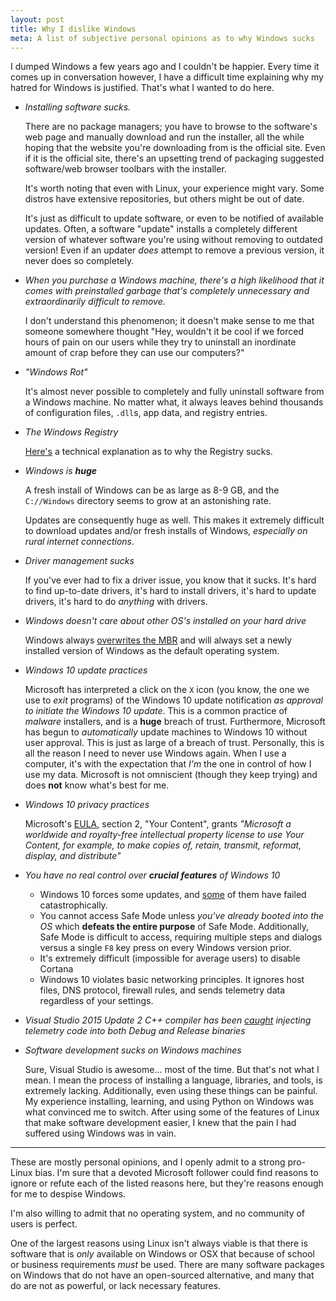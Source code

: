 ```yaml
---
layout: post
title: Why I dislike Windows
meta: A list of subjective personal opinions as to why Windows sucks
---
```


I dumped Windows a few years ago and I couldn't be happier. Every time it comes up in conversation however, I have a difficult time explaining why my hatred for Windows is justified. That's what I wanted to do here.

* *Installing software sucks.*

  There are no package managers; you have to browse to the software's web page and manually download and run the installer, all the while hoping that the website you're downloading from is the official site. Even if it is the official site, there's an upsetting trend of packaging suggested software/web browser toolbars with the installer.

  It's worth noting that even with Linux, your experience might vary. Some distros have extensive repositories, but others might be out of date.

  It's just as difficult to update software, or even to be notified of available updates. Often, a software "update" installs a completely different version of whatever software you're using without removing to outdated version! Even if an updater *does* attempt to remove a previous version, it never does so completely.

* *When you purchase a Windows machine, there's a high likelihood that it comes with preinstalled garbage that's completely unnecessary and extraordinarily difficult to remove.*

  I don't understand this phenomenon; it doesn't make sense to me that someone somewhere thought "Hey, wouldn't it be cool if we forced hours of pain on our users while they try to uninstall an inordinate amount of crap before they can use our computers?"

* *"Windows Rot"*

  It's almost never possible to completely and fully uninstall software from a Windows machine. No matter what, it always leaves behind thousands of configuration files, `.dll`s, app data, and registry entries.

* *The Windows Registry*

  [Here's](https://rwmj.wordpress.com/2010/02/18/why-the-windows-registry-sucks-technically/) a technical explanation as to why the Registry sucks.

* *Windows is **huge***

  A fresh install of Windows can be as large as 8-9 GB, and the `C://Windows` directory seems to grow at an astonishing rate.

  Updates are consequently huge as well. This makes it extremely difficult to download updates and/or fresh installs of Windows, *especially on rural internet connections*.

* *Driver management sucks*

  If you've ever had to fix a driver issue, you know that it sucks. It's hard to find up-to-date drivers, it's hard to install drivers, it's hard to update drivers, it's hard to do *anything* with drivers.

* *Windows doesn't care about other OS's installed on your hard drive*

  Windows always [overwrites the MBR](https://www.google.com/search?q=windows+overwrites+MBR) and will always set a newly installed version of Windows as the default operating system.

* *Windows 10 update practices*

  Microsoft has interpreted a click on the `X` icon (you know, the one we use to *exit* programs) of the Windows 10 update notification *as approval to initiate the Windows 10 update*. This is a common practice of *malware* installers, and is a **huge** breach of trust. Furthermore, Microsoft has begun to *automatically* update machines to Windows 10 without user approval. This is just as large of a breach of trust. Personally, this is all the reason I need to never use Windows again. When I use a computer, it's with the expectation that *I'm* the one in control of how I use my data. Microsoft is not omniscient (though they keep trying) and does **not** know what's best for me.

* *Windows 10 privacy practices*

  Microsoft's [EULA](https://www.microsoft.com/en-us/servicesagreement/), section 2, "Your Content", grants *"Microsoft a worldwide and royalty-free intellectual property license to use Your Content, for example, to make copies of, retain, transmit, reformat, display, and distribute"*

* *You have no real control over **crucial features** of Windows 10*

  - Windows 10 forces some updates, and [some](https://www.google.com/search?q=KB3081424+fail) of them have failed catastrophically.
  - You cannot access Safe Mode unless *you've already booted into the OS* which **defeats the entire purpose** of Safe Mode. Additionally, Safe Mode is difficult to access, requiring multiple steps and dialogs versus a single `F8` key press on every Windows version prior.
  - It's extremely difficult (impossible for average users) to disable Cortana
  - Windows 10 violates basic networking principles. It ignores host files, DNS protocol, firewall rules, and sends telemetry data regardless of your settings.

* *Visual Studio 2015 Update 2 C++ compiler has been [caught](https://www.infoq.com/news/2016/06/visual-cpp-telemetry) injecting telemetry code into both Debug and Release binaries*

* *Software development sucks on Windows machines*

  Sure, Visual Studio is awesome... most of the time. But that's not what I mean. I mean the process of installing a language, libraries, and tools, is extremely lacking. Additionally, even using these things can be painful. My experience installing, learning, and using Python on Windows was what convinced me to switch. After using some of the features of Linux that make software development easier, I knew that the pain I had suffered using Windows was in vain.

---

These are mostly personal opinions, and I openly admit to a strong pro-Linux bias. I'm sure that a devoted Microsoft follower could find reasons to ignore or refute each of the listed reasons here, but they're reasons enough for me to despise Windows.

I'm also willing to admit that no operating system, and no community of users is perfect.

One of the largest reasons using Linux isn't always viable is that there is software that is *only* available on Windows or OSX that because of school or business requirements *must* be used. There are many software packages on Windows that do not have an open-sourced alternative, and many that do are not as powerful, or lack necessary features.
